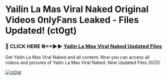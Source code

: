 # Yailin La Mas Viral Naked Original Videos 0nlyFans Leaked - Files Updated! (ct0gt)

<h3>🔴 CLICK HERE 🌐==►► <a href="https://tinyurl.com/up5wt9bj" rel="nofollow">Yailin La Mas Viral Naked Updated Files</a></h3>

Get Yailin La Mas Viral Naked and all content. Now you can access all videos and pictures of Yailin La Mas Viral Naked. New Updated Files 2025!

[![ct0gt](https://i.imgur.com/ABiUzMV.gif)](https://tinyurl.com/up5wt9bj)
